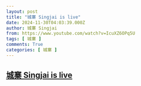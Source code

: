 ```yaml
---
layout: post
title: "城寨 Singjai is live"
date: 2024-11-30T04:03:39.000Z
author: 城寨 Singjai
from: https://www.youtube.com/watch?v=IcuXZ6OPq5U
tags: [ 城寨 ]
comments: True
categories: [ 城寨 ]
---
```

<!--1732939419000-->
[城寨 Singjai is live](https://www.youtube.com/watch?v=IcuXZ6OPq5U)
------

<div>

</div>
